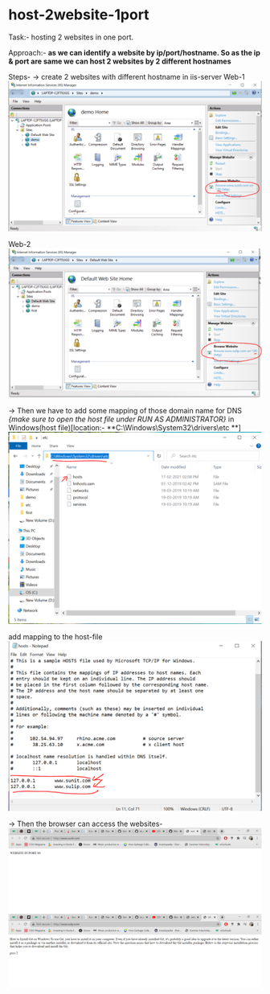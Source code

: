 # host-2website-1port


Task:- hosting 2 websites in one port.

Approach:-  **as we can identify a website by ip/port/hostname. So as the ip & port are same we can host 2 websites by 2 different hostnames**

Steps-
-> create 2 websites with different hostname in iis-server
Web-1
<img src="/Screenshot/iis_server_of web_1.PNG">

Web-2
<img src="/Screenshot/iis_server_of web_2.PNG">

-> Then we have to add some mapping of those domain name for DNS *{make sure to open the host file under RUN AS ADMINISTRATOR}*
in Windows(host file)[location:- **C:\Windows\System32\drivers\etc **]
<img src="/Screenshot/host_file.PNG">

add mapping to the host-file 
<img src="/Screenshot/mapping.PNG">

-> Then the browser can access the websites-
<img src="/Screenshot/web_1.PNG">
<br>
<img src="/Screenshot/web_2.PNG">
